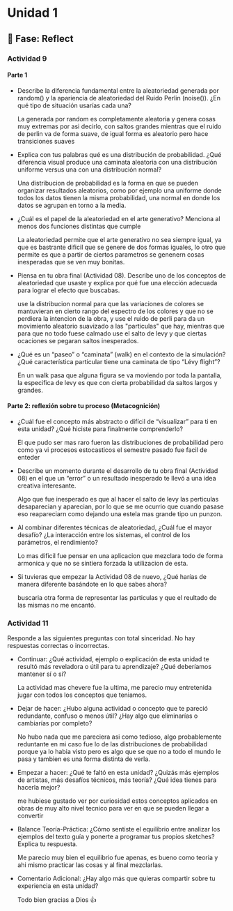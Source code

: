 # Unidad 1

## 🤔 Fase: Reflect

### Actividad 9 

#### Parte 1

- Describe la diferencia fundamental entre la aleatoriedad generada por random() y la apariencia de aleatoriedad del Ruido Perlin (noise()). ¿En qué tipo de situación usarías cada una?

  La generada por random es completamente aleatoria y genera cosas muy extremas por asi decirlo, con saltos grandes mientras que el ruido de perlin va de forma suave, de igual forma es aleatorio pero hace transiciones suaves
  
- Explica con tus palabras qué es una distribución de probabilidad. ¿Qué diferencia visual produce una caminata aleatoria con una distribución uniforme versus una con una distribución normal?

  Una distribucion de probabilidad es la forma en que se pueden organizar resultados aleatorios, como por ejemplo una uniforme donde todos los datos tienen la misma probabilidad, una normal en donde los datos se agrupan en torno a la media.
  
- ¿Cuál es el papel de la aleatoriedad en el arte generativo? Menciona al menos dos funciones distintas que cumple

  La aleatoriedad permite que el arte generativo no sea siempre igual, ya que es bastrante dificil que se genere de dos formas iguales, lo otro que permite es que a partir de ciertos parametros se genenern cosas inesperadas que se ven muy bonitas. 

- Piensa en tu obra final (Actividad 08). Describe uno de los conceptos de aleatoriedad que usaste y explica por qué fue una elección adecuada para lograr el efecto que buscabas.

  use la distribucion normal para que las variaciones de colores se mantuvieran en cierto rango del espectro de los colores y que no se perdiera la intencion de la obra, y use el ruido de perli para da un movimiento aleatorio suavizado a las "particulas" que hay, mientras    que para que no todo fuese calmado use el salto de levy y que ciertas ocaciones se pegaran saltos inesperados. 

- ¿Qué es un “paseo” o “caminata” (walk) en el contexto de la simulación? ¿Qué característica particular tiene una caminata de tipo “Lévy flight”?

  En un walk pasa que alguna figura se va moviendo por toda la pantalla, la especifica de levy es que con cierta probabilidad da saltos largos y grandes.

#### Parte 2: reflexión sobre tu proceso (Metacognición)

- ¿Cuál fue el concepto más abstracto o difícil de “visualizar” para ti en esta unidad? ¿Qué hiciste para finalmente comprenderlo?
  
  El que pudo ser mas raro fueron las distribuciones de probabilidad pero como ya vi procesos estocasticos el semestre pasado fue facil de enteder
  
- Describe un momento durante el desarrollo de tu obra final (Actividad 08) en el que un “error” o un resultado inesperado te llevó a una idea creativa interesante.

  Algo que fue inesperado es que al hacer el salto de levy las perticulas desaparecian y aparecian, por lo que se me ocurrio que cuando pasase eso reapareciarn como dejando una estela mas grande tipo un punzon.
  
- Al combinar diferentes técnicas de aleatoriedad, ¿Cuál fue el mayor desafío? ¿La interacción entre los sistemas, el control de los parámetros, el rendimiento?

  Lo mas dificil fue pensar en una aplicacion que mezclara todo de forma armonica y que no se sintiera forzada la utilizacion de esta.
  
- Si tuvieras que empezar la Actividad 08 de nuevo, ¿Qué harías de manera diferente basándote en lo que sabes ahora?

  buscaria otra forma de representar las particulas y que el reultado de las mismas no me encantó.


### Actividad 11

Responde a las siguientes preguntas con total sinceridad. No hay respuestas correctas o incorrectas.

- Continuar: ¿Qué actividad, ejemplo o explicación de esta unidad te resultó más reveladora o útil para tu aprendizaje? ¿Qué deberíamos mantener sí o sí?

  La actividad mas chevere fue la ultima, me parecio muy entretenida jugar con todos los conceptos que teniamos.

- Dejar de hacer: ¿Hubo alguna actividad o concepto que te pareció redundante, confuso o menos útil? ¿Hay algo que eliminarías o cambiarías por completo?

  No hubo nada que me pareciera asi como tedioso, algo probablemente reduntante en mi caso fue lo de las distribuciones de probabilidad porque ya lo habia visto pero es algo que se que no a todo el mundo le pasa y tambien es una forma distinta de verla.
  
- Empezar a hacer: ¿Qué te faltó en esta unidad? ¿Quizás más ejemplos de artistas, más desafíos técnicos, más teoría? ¿Qué idea tienes para hacerla mejor?

  me hubiese gustado ver por curiosidad estos conceptos aplicados en obras de muy alto nivel tecnico para ver en que se pueden llegar a convertir
  
- Balance Teoría-Práctica: ¿Cómo sentiste el equilibrio entre analizar los ejemplos del texto guía y ponerte a programar tus propios sketches? Explica tu respuesta.

  Me parecio muy bien el equilibrio fue apenas, es bueno como teoria y ahi mismo practicar las cosas y al final mezclarlas.
  
- Comentario Adicional: ¿Hay algo más que quieras compartir sobre tu experiencia en esta unidad?

  Todo bien gracias a Dios 👍
  
